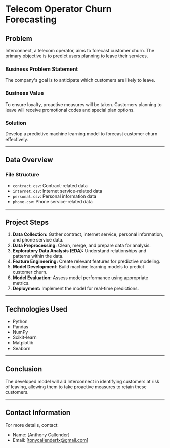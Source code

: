 # Telecom Operator Churn Forecasting

## Problem
Interconnect, a telecom operator, aims to forecast customer churn. The primary objective is to predict users planning to leave their services.

### Business Problem Statement
The company's goal is to anticipate which customers are likely to leave.

### Business Value
To ensure loyalty, proactive measures will be taken. Customers planning to leave will receive promotional codes and special plan options.

### Solution
Develop a predictive machine learning model to forecast customer churn effectively.

---

## Data Overview

### File Structure
- `contract.csv`: Contract-related data
- `internet.csv`: Internet service-related data
- `personal.csv`: Personal information data
- `phone.csv`: Phone service-related data

---

## Project Steps

1. **Data Collection:** Gather contract, internet service, personal information, and phone service data.
2. **Data Preprocessing:** Clean, merge, and prepare data for analysis.
3. **Exploratory Data Analysis (EDA):** Understand relationships and patterns within the data.
4. **Feature Engineering:** Create relevant features for predictive modeling.
5. **Model Development:** Build machine learning models to predict customer churn.
6. **Model Evaluation:** Assess model performance using appropriate metrics.
7. **Deployment:** Implement the model for real-time predictions.

---

## Technologies Used

- Python
- Pandas
- NumPy
- Scikit-learn
- Matplotlib
- Seaborn

---

## Conclusion
The developed model will aid Interconnect in identifying customers at risk of leaving, allowing them to take proactive measures to retain these customers.

---

## Contact Information
For more details, contact:
- Name: [Anthony Callender]
- Email: [tonycallenderfx@gmail.com]
